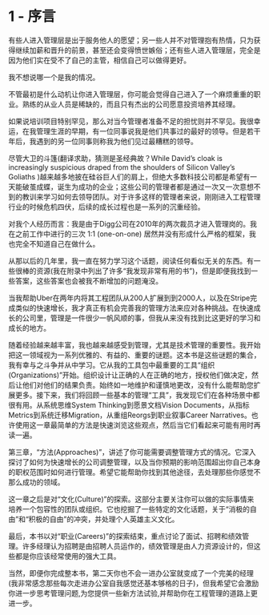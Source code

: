 # 1 - 序言

有些人进入管理层是出于服务他人的愿望；另一些人并不对管理抱有热情，只为获得继续加薪和晋升的前景，甚至还会变得愤世嫉俗；还有些人进入管理层，完全是因为他们实在受不了自己的主管，相信自己可以做得更好。 

我不想说哪一个是我的情况。 

不管最初是什么动机让你进入管理层，你可能会觉得自己进入了一个麻烦重重的职业。熟练的从业人员是稀缺的，而且只有杰出的公司愿意投资培养其经理。

如果说培训项目特别罕见，那么对当今管理者准备不足的担忧则并不罕见。我很幸运，在我管理生涯的早期，有一位同事说我是他们共事过的最好的领导。但是若干年后，我遇到的另一位同事则称我为他们见过最糟糕的领导。

尽管大卫的斗篷\(翻译求助，猜测是圣经典故？While David’s cloak is increasingly suspicious draped from the shoulders of Silicon Valley’s Goliaths \)越来越多地披在硅谷巨人们的肩上，但绝大多数科技公司都是希望有一天能破茧成蝶，诞生为成功的企业；这些公司的管理者都是通过一次又一次意想不到的教训来学习如何去领导团队。对于许多这样的管理者来说，刚刚进入工程管理行业的时候危机四伏，后续的成长过程也是一系列的沉重经验。

对我个人经历而言：我是由于Digg公司在2010年的两次裁员才进入管理岗的。我在之前工作中进行的三次 1:1 \(one-on-one\) 居然并没有形成什么严格的框架，我也完全不知道自己在做什么。

从那以后的几年里，我一直在努力学习这个话题，阅读任何看似无关的东西。有一些很棒的资源\(我在附录中列出了许多“我发现非常有用的书”\)，但是即便我找到一些答案，这些答案也会被我不断增加的问题淹没。

当我帮助Uber在两年内将其工程团队从200人扩展到到2000人，以及在Stripe完成类似的快速增长，我才真正有机会完善我的管理方法来应对各种挑战。在快速成长的公司里，管理是一件很少一帆风顺的事，但我从来没有找到比这更好的学习和成长的地方。

随着经验越来越丰富，我也越来越感受到管理，尤其是技术管理的重要性。我开始把这一领域视为一系列优雅的、有益的、重要的谜题。这本书是这些谜题的集合，我有幸与之斗争并从中学习。它从我的工具包中最重要的工具“组织\(Organizations\)”开始。组织设计让正确的人在正确的地方，授权他们做决定，然后让他们对他们的结果负责。始终如一地维护和谨慎地更改，没有什么能帮助您扩展更多。接下来，我们将回顾一些基本的管理“工具”，我发现它们在各种场景中都很有用。从系统思维System Thinking到愿景文档Vision Documents，从指标Metrics到系统迁移Migration，从重组Reorgs到职业叙事Career Narratives。也许使用这一章最简单的方法是快速浏览这些观点，然后当它们看起来可能有用时再读一遍。

第三章，“方法\(Approaches\)”，讲述了你可能需要调整管理方式的情况。它深入探讨了如何为快速增长的公司调整管理，以及当你预期的影响范围超出你自己本身的职权范围时如何进行管理。希望它能帮助你找到其他途径，去处理那些你感觉不那么成功的领域。

这一章之后是对“文化\(Culture\)”的探索。这部分主要关注你可以做的实际事情来培养一个包容性的团队或组织。它也挖掘了一些特定的文化话题，关于“消极的自由”和“积极的自由”的冲突，并处理个人英雄主义文化。

最后，本书以对“职业\(Careers\)”的探索结束，重点讨论了面试、招聘和绩效管理。许多经理认为招聘是由招聘人员运作的，绩效管理是由人力资源设计的，但这些都是你应该经常使用的强大工具。

当然，即便你完成整本书，第二天你也不会一进办公室就变成了一个完美的经理\(我非常感念那些每次走进办公室自我感觉还基本够格的日子\)，但我希望它会激励你进一步思考管理问题,为您提供一些新方法试验,并帮助你在工程管理的道路上更进一步。





